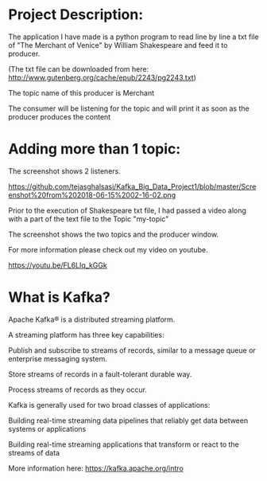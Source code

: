 # Project Description:

The application I have made is a python program to read line by line a txt file of "The Merchant of Venice" by William Shakespeare and feed it to producer.

(The txt file can be downloaded from here: http://www.gutenberg.org/cache/epub/2243/pg2243.txt)

The topic name of this producer is Merchant

The consumer will be listening for the topic and will print it as soon as the producer produces the content

# Adding more than 1 topic:

The screenshot shows 2 listeners.

https://github.com/tejasghalsasi/Kafka_Big_Data_Project1/blob/master/Screenshot%20from%202018-06-15%2002-16-02.png


Prior to the execution of Shakespeare txt file, I had passed a video along with a part of the text file to the Topic "my-topic"

The screenshot shows the two topics and the producer window.

For more information please check out my video on youtube.

https://youtu.be/FL6LIq_kGGk




# What is Kafka?

Apache Kafka® is a distributed streaming platform. 

A streaming platform has three key capabilities:

Publish and subscribe to streams of records, similar to a message queue or enterprise messaging system.


Store streams of records in a fault-tolerant durable way.


Process streams of records as they occur.



Kafka is generally used for two broad classes of applications:

Building real-time streaming data pipelines that reliably get data between systems or applications

Building real-time streaming applications that transform or react to the streams of data

More information here: https://kafka.apache.org/intro

